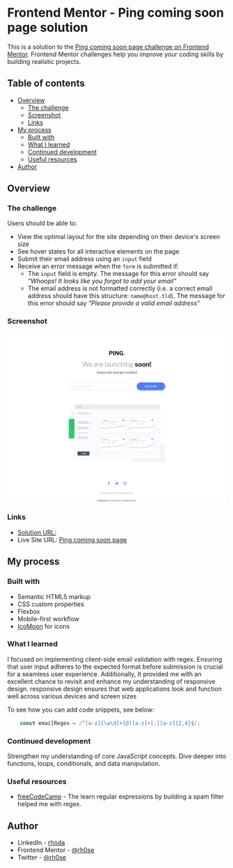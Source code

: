 # Frontend Mentor - Ping coming soon page solution

This is a solution to the [Ping coming soon page challenge on Frontend Mentor](https://www.frontendmentor.io/challenges/ping-single-column-coming-soon-page-5cadd051fec04111f7b848da). Frontend Mentor challenges help you improve your coding skills by building realistic projects. 

## Table of contents

- [Overview](#overview)
  - [The challenge](#the-challenge)
  - [Screenshot](#screenshot)
  - [Links](#links)
- [My process](#my-process)
  - [Built with](#built-with)
  - [What I learned](#what-i-learned)
  - [Continued development](#continued-development)
  - [Useful resources](#useful-resources)
- [Author](#author)


## Overview

### The challenge

Users should be able to:

- View the optimal layout for the site depending on their device's screen size
- See hover states for all interactive elements on the page
- Submit their email address using an `input` field
- Receive an error message when the `form` is submitted if:
	- The `input` field is empty. The message for this error should say *"Whoops! It looks like you forgot to add your email"*
	- The email address is not formatted correctly (i.e. a correct email address should have this structure: `name@host.tld`). The message for this error should say *"Please provide a valid email address"*

### Screenshot

![](./images/Screenshot.png)


### Links

- [Solution URL:](https://github.com/rh0se/ping-coming-soon-page-master)
- Live Site URL: [Ping coming soon page](https://rh0se.github.io/ping-coming-soon-page-master/)

## My process

### Built with

- Semantic HTML5 markup
- CSS custom properties
- Flexbox
- Mobile-first workflow
- [IcoMoon](https://icomoon.io) for icons



### What I learned

I focused on implementing client-side email validation with regex. Ensuring that user input adheres to the expected format before submission is crucial for a seamless user experience. Additionally, It provided me with an excellent chance to revisit and enhance my understanding of responsive design. responsive design ensures that web applications look and function well across various devices and screen sizes

To see how you can add code snippets, see below:


```js
    const emailRegex = /^[a-z][\w\d]+[@][a-z]+[.][a-z]{2,4}$/;
```


### Continued development
Strengthen my understanding of core JavaScript concepts. Dive deeper into functions, loops, conditionals, and data manipulation.



### Useful resources

- [freeCodeCamp](https://www.freecodecamp.org/learn/javascript-algorithms-and-data-structures-v8/learn-regular-expressions-by-building-a-spam-filter/) - The learn regular expressions by building a spam filter helped me with regex.


## Author

- LinkedIn - [rhoda](www.linkedin.com/in/rhoda-ojetola)
- Frontend Mentor - [@rh0se](https://www.frontendmentor.io/profile/rh0se)
- Twitter - [@rh0se](https://twitter.com/NerdySimi)



